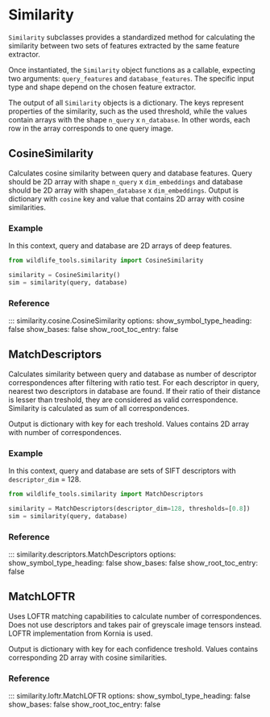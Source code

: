 # Similarity
`Similarity` subclasses provides a standardized method for calculating the similarity between two sets of features extracted by the same feature extractor.


Once instantiated, the `Similarity` object functions as a callable, expecting two arguments: `query_features` and `database_features`. The specific input type and shape depend on the chosen feature extractor.

The output of all `Similarity` objects is a dictionary. The keys represent properties of the similarity, such as the used threshold, while the values contain arrays with the shape `n_query` x `n_database`. In other words, each row in the array corresponds to one query image.


## CosineSimilarity

Calculates cosine similarity between query and database features. Query should be 2D array with shape `n_query` x `dim_embeddings` and database should be 2D array with shape`n_database` x `dim_embeddings`. Output is dictionary with `cosine` key and value that contains 2D array with cosine similarities.


### Example
In this context, query and database are 2D arrays of deep features.

```Python
from wildlife_tools.similarity import CosineSimilarity

similarity = CosineSimilarity()
sim = similarity(query, database)
```


### Reference
::: similarity.cosine.CosineSimilarity
    options:
      show_symbol_type_heading: false
      show_bases: false
      show_root_toc_entry: false

## MatchDescriptors

Calculates similarity between query and database as number of descriptor correspondences after filtering with ratio test.
For each descriptor in query, nearest two descriptors in database are found. If their ratio of their distance is lesser than treshold, they are considered as valid correspondence. Similarity is calculated as sum of all correspondences.

Output is dictionary with key for each treshold. Values contains 2D array with number of correspondences.


### Example
In this context, query and database are sets of SIFT descriptors with `descriptor_dim` = 128.

```Python
from wildlife_tools.similarity import MatchDescriptors

similarity = MatchDescriptors(descriptor_dim=128, thresholds=[0.8])
sim = similarity(query, database)
```


### Reference
::: similarity.descriptors.MatchDescriptors
    options:
      show_symbol_type_heading: false
      show_bases: false
      show_root_toc_entry: false




## MatchLOFTR

Uses LOFTR matching capabilities to calculate number of correspondences. Does not use descriptors and takes pair of greyscale image tensors instead. LOFTR implementation from Kornia is used.

Output is dictionary with key for each confidence treshold. Values contains corresponding 2D array with cosine similarities.


### Reference
::: similarity.loftr.MatchLOFTR
    options:
      show_symbol_type_heading: false
      show_bases: false
      show_root_toc_entry: false
